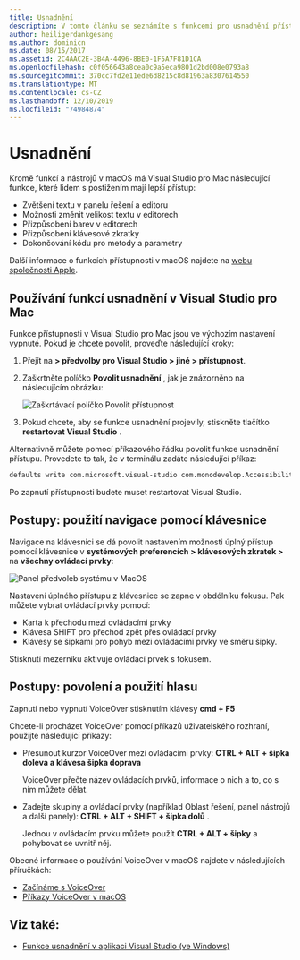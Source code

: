 ```yaml
---
title: Usnadnění
description: V tomto článku se seznámíte s funkcemi pro usnadnění přístupu v Visual Studio pro Mac a o tom, jak je možné je povolit.
author: heiligerdankgesang
ms.author: dominicn
ms.date: 08/15/2017
ms.assetid: 2C4AAC2E-3B4A-4496-8BE0-1F5A7F81D1CA
ms.openlocfilehash: c0f056643a8cea0c9a5eca9801d2bd008e0793a8
ms.sourcegitcommit: 370cc7fd2e11ede6d8215c8d81963a8307614550
ms.translationtype: MT
ms.contentlocale: cs-CZ
ms.lasthandoff: 12/10/2019
ms.locfileid: "74984874"
---
```

# <a name="accessibility"></a>Usnadnění

Kromě funkcí a nástrojů v macOS má Visual Studio pro Mac následující funkce, které lidem s postižením mají lepší přístup:

- Zvětšení textu v panelu řešení a editoru
- Možnosti změnit velikost textu v editorech
- Přizpůsobení barev v editorech
- Přizpůsobení klávesové zkratky
- Dokončování kódu pro metody a parametry

Další informace o funkcích přístupnosti v macOS najdete na [webu společnosti Apple](https://www.apple.com/accessibility/mac/).

## <a name="using-accessibility-features-in-visual-studio-for-mac"></a>Používání funkcí usnadnění v Visual Studio pro Mac

Funkce přístupnosti v Visual Studio pro Mac jsou ve výchozím nastavení vypnuté. Pokud je chcete povolit, proveďte následující kroky:

1. Přejít na **> předvolby pro Visual Studio > jiné > přístupnost**.

2. Zaškrtněte políčko **Povolit usnadnění** , jak je znázorněno na následujícím obrázku:

    ![Zaškrtávací políčko Povolit přístupnost](media/accessibility-image1.png)

3. Pokud chcete, aby se funkce usnadnění projevily, stiskněte tlačítko **restartovat Visual Studio** .

Alternativně můžete pomocí příkazového řádku povolit funkce usnadnění přístupu. Provedete to tak, že v terminálu zadáte následující příkaz:

```bash
defaults write com.microsoft.visual-studio com.monodevelop.AccessibilityEnabled 1
```

Po zapnutí přístupnosti budete muset restartovat Visual Studio.

## <a name="how-to-use-keyboard-navigation"></a>Postupy: použití navigace pomocí klávesnice

Navigace na klávesnici se dá povolit nastavením možnosti úplný přístup pomocí klávesnice v **systémových preferencích > klávesových zkratek >** na **všechny ovládací prvky**:

![Panel předvoleb systému v MacOS](media/accessibility-image2.png)

Nastavení úplného přístupu z klávesnice se zapne v obdélníku fokusu. Pak můžete vybrat ovládací prvky pomocí:

- Karta k přechodu mezi ovládacími prvky
- Klávesa SHIFT pro přechod zpět přes ovládací prvky
- Klávesy se šipkami pro pohyb mezi ovládacími prvky ve směru šipky.

Stisknutí mezerníku aktivuje ovládací prvek s fokusem.

## <a name="how-to-enable-and-use-voice-over"></a>Postupy: povolení a použití hlasu

Zapnutí nebo vypnutí VoiceOver stisknutím klávesy **cmd + F5**

Chcete-li procházet VoiceOver pomocí příkazů uživatelského rozhraní, použijte následující příkazy:

- Přesunout kurzor VoiceOver mezi ovládacími prvky: **CTRL + ALT + šipka doleva a klávesa šipka doprava**

   VoiceOver přečte název ovládacích prvků, informace o nich a to, co s ním můžete dělat.

- Zadejte skupiny a ovládací prvky (například Oblast řešení, panel nástrojů a další panely): **CTRL + ALT + SHIFT + šipka dolů** .

   Jednou v ovládacím prvku můžete použít **CTRL + ALT + šipky** a pohybovat se uvnitř něj.

Obecné informace o používání VoiceOver v macOS najdete v následujících příručkách:

- [Začínáme s VoiceOver](https://help.apple.com/voiceover/info/guide/10.12/)
- [Příkazy VoiceOver v macOS](https://lab.dotjay.com/notes/voiceover-commands/)

## <a name="see-also"></a>Viz také:

- [Funkce usnadnění v aplikaci Visual Studio (ve Windows)](/visualstudio/ide/reference/accessibility-features-of-visual-studio)